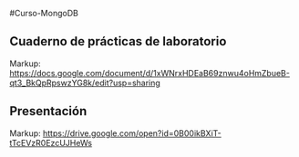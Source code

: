 #Curso-MongoDB

## Cuaderno de prácticas de laboratorio ##
Markup: https://docs.google.com/document/d/1xWNrxHDEaB69znwu4oHmZbueB-qt3_BkQpRpswzYG8k/edit?usp=sharing

## Presentación ##
Markup: https://drive.google.com/open?id=0B00ikBXiT-tTcEVzR0EzcUJHeWs
